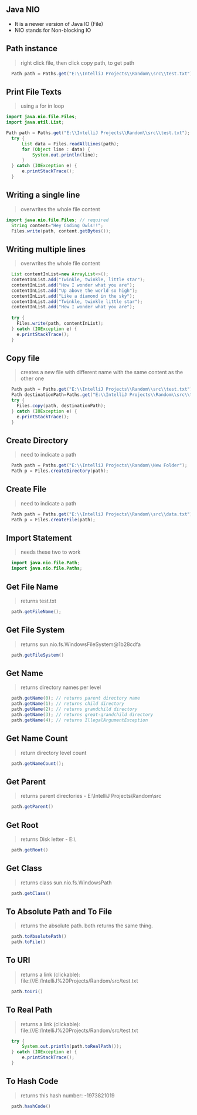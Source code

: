 ## Java NIO
* It is a newer version of Java IO (File)
* NIO stands for Non-blocking IO

## Path instance
> right click file, then click copy path, to get path
```java
  Path path = Paths.get("E:\\IntelliJ Projects\\Random\\src\\test.txt");
```

## Print File Texts
> using a for in loop
```java
import java.nio.file.Files;
import java.util.List;

Path path = Paths.get("E:\\IntelliJ Projects\\Random\\src\\test.txt");
  try {
      List data = Files.readAllLines(path);
      for (Object line : data) {
          System.out.println(line);
      }
  } catch (IOException e) {
      e.printStackTrace();
  }
```

## Writing a single line
> overwrites the whole file content
```java
import java.nio.file.Files; // required
  String content="Hey Coding Owls!!";
  Files.write(path, content.getBytes());
```

## Writing multiple lines
> overwrites the whole file content
```java
  List contentInList=new ArrayList<>();
  contentInList.add("Twinkle, twinkle, little star");
  contentInList.add("How I wonder what you are");
  contentInList.add("Up above the world so high");
  contentInList.add("Like a diamond in the sky");
  contentInList.add("Twinkle, twinkle little star");
  contentInList.add("How I wonder what you are");
  
  try {
    Files.write(path, contentInList);
  } catch (IOException e) {
    e.printStackTrace();
  }
```

## Copy file
> creates a new file with different name with the same content as the other one
```java
  Path path = Paths.get("E:\\IntelliJ Projects\\Random\\src\\test.txt");
  Path destinationPath=Paths.get("E:\\IntelliJ Projects\\Random\\src\\test2.txt");
  try {
    Files.copy(path, destinationPath);
  } catch (IOException e) {
    e.printStackTrace();
  }
```

## Create Directory
> need to indicate a path 
```java
  Path path = Paths.get("E:\\IntelliJ Projects\\Random\\New Folder");
  Path p = Files.createDirectory(path);
```

## Create File
> need to indicate a path 
```java
  Path path = Paths.get("E:\\IntelliJ Projects\\Random\\src\\data.txt");
  Path p = Files.createFile(path);
```

## Import Statement
> needs these two to work
```java
  import java.nio.file.Path;
  import java.nio.file.Paths; 
```



## Get File Name
> returns test.txt
```java
  path.getFileName();
```

## Get File System
> returns sun.nio.fs.WindowsFileSystem@1b28cdfa
```java
  path.getFileSystem()
```

## Get Name
> returns directory names per level
```java
  path.getName(0); // returns parent directory name
  path.getName(1); // returns child directory
  path.getName(2); // returns grandchild directory
  path.getName(3); // returns great-grandchild directory
  path.getName(4); // returns IllegalArgumentException
```

## Get Name Count
> return directory level count
```java
  path.getNameCount(); 
```

## Get Parent
> returns parent directories - E:\IntelliJ Projects\Random\src
```java
  path.getParent()
```

## Get Root
> returns Disk letter - E:\
```java
  path.getRoot()
```

## Get Class
> returns class sun.nio.fs.WindowsPath
```java
  path.getClass()
```

## To Absolute Path and To File
> returns the absolute path. both returns the same thing. 
```java
  path.toAbsolutePath()
  path.toFile()
```

## To URI
> returns a link (clickable): file:///E:/IntelliJ%20Projects/Random/src/test.txt
```java
  path.toUri()
```

## To Real Path
> returns a link (clickable): file:///E:/IntelliJ%20Projects/Random/src/test.txt
```java
  try {
      System.out.println(path.toRealPath());
  } catch (IOException e) {
      e.printStackTrace();
  }
```

## To Hash Code
> returns this hash number: -1973821019
```java
  path.hashCode()
```
